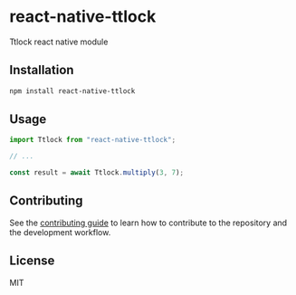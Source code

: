 # react-native-ttlock

Ttlock react native module

## Installation

```sh
npm install react-native-ttlock
```

## Usage

```js
import Ttlock from "react-native-ttlock";

// ...

const result = await Ttlock.multiply(3, 7);
```

## Contributing

See the [contributing guide](CONTRIBUTING.md) to learn how to contribute to the repository and the development workflow.

## License

MIT

